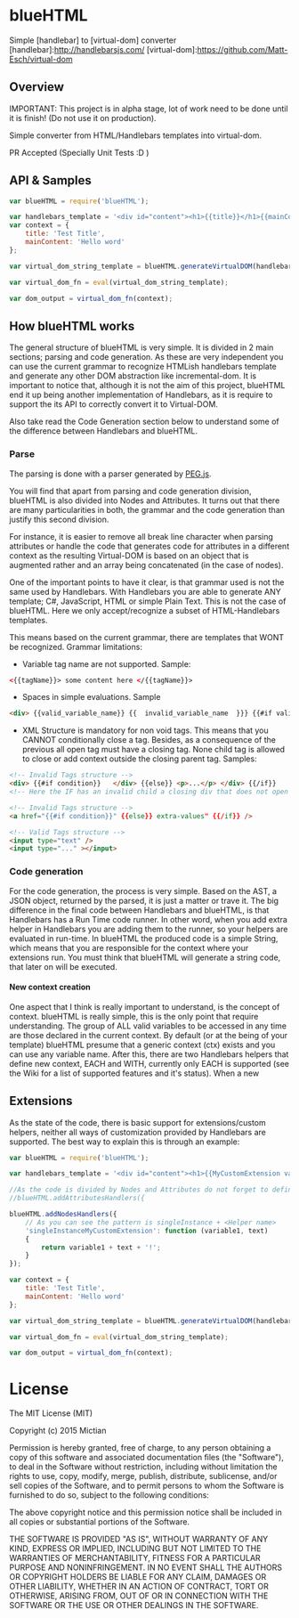 # blueHTML
Simple [handlebar] to [virtual-dom] converter
[handlebar]:http://handlebarsjs.com/
[virtual-dom]:https://github.com/Matt-Esch/virtual-dom

## Overview
IMPORTANT: This project is in alpha stage, lot of work need to be done until it is finish!
(Do not use it on production).

Simple converter from HTML/Handlebars templates into virtual-dom.

PR Accepted (Specially Unit Tests :D )

## API & Samples

```javascript
var blueHTML = require('blueHTML');

var handlebars_template = '<div id="content"><h1>{{title}}</h1>{{mainContent}}</div>';
var context = {
    title: 'Test Title',
    mainContent: 'Hello word'
};

var virtual_dom_string_template = blueHTML.generateVirtualDOM(handlebars_template);

var virtual_dom_fn = eval(virtual_dom_string_template);

var dom_output = virtual_dom_fn(context);

```

## How blueHTML works
The general structure of blueHTML is very simple. It is divided in 2 main sections; parsing and code generation.
As these are very independent you can use the current grammar to recognize HTMLish handlebars template and generate any other DOM abstraction like incremental-dom.
It is important to notice that, although it is not the aim of this project, blueHTML end it up being another implementation of Handlebars, as it is require to support the its API to correctly convert it to Virtual-DOM.

Also take read the Code Generation section below to understand some of the difference between Handlebars and blueHTML.


### Parse

The parsing is done with a parser generated by [PEG.js](http://pegjs.org/).

You will find that apart from parsing and code generation division, blueHTML is also divided into Nodes and Attributes.
It turns out that there are many particularities in both, the grammar and the code generation than justify this second division.

For instance, it is easier to remove all break line character when parsing attributes or handle the code that generates code for attributes in a different context as the resulting Virtual-DOM is based on an object that is augmented rather and an array being concatenated (in the case of nodes).

One of the important points to have it clear, is that grammar used is not the same used by Handlebars. With Handlebars you are able to generate ANY template; C#, JavaScript, HTML or simple Plain Text.
This is not the case of blueHTML. Here we only accept/recognize a subset of HTML-Handlebars templates.

This means based on the current grammar, there are templates that WONT be recognized.
Grammar limitations:

  - Variable tag name are not supported. Sample:

```HTML
<{{tagName}}> some content here </{{tagName}}>
```

  - Spaces in simple evaluations. Sample

```HTML
<div> {{valid_variable_name}} {{  invalid_variable_name  }}} {{#if valid}} ... {{/if}} {{  #if Invalid }} ... {{ /if}} </div>
```

  - XML Structure is mandatory for non void tags. This means that you CANNOT conditionally close a tag. Besides, as a consequence of the previous all open tag must have a closing tag. None child tag is allowed to close or add context outside the closing parent tag. Samples:

```HTML
<!-- Invalid Tags structure -->
<div> {{#if condition}}   </div> {{else}} <p>...</p> </div> {{/if}}
<!-- Here the IF has an invalid child a closing div that does not open inside the IF body. The first div never close -->

<!-- Invalid Tags structure -->
<a href="{{#if condition}}" {{else}} extra-values" {{/if}} />

<!-- Valid Tags structure -->
<input type="text" />
<input type="..." ></input>
```


### Code generation
For the code generation, the process is very simple. Based on the AST, a JSON object, returned by the parsed, it is just a matter or trave it.
The big difference in the final code between Handlebars and blueHTML, is that Handlebars has a Run Time code runner.
In other word, when you add extra helper in Handlebars you are adding them to the runner, so your helpers are evaluated in run-time.
In blueHTML the produced code is a simple String, which means that you are responsible for the context where your extensions run. You must think that blueHTML will generate a string code, that later on will be executed.

#### New context creation
One aspect that I think is really important to understand, is the concept of context.
blueHTML is really simple, this is the only point that require understanding.
The group of ALL valid variables to be accessed in any time are those declared in the current context.
By default (or at the being of your template) blueHTML presume that a generic context (ctx) exists and you can use any variable name. After this, there are two Handlebars helpers that define new context, EACH and WITH, currently only EACH is supported (see the Wiki for a list of supported features and it's status).
When a new

## Extensions
As the state of the code, there is basic support for extensions/custom helpers, neither all ways of customization provided by Handlebars are supported.
The best way to explain this is through an example:

```javascript
var blueHTML = require('blueHTML');

var handlebars_template = '<div id="content"><h1>{{MyCustomExtension variable1 'someString'}}</h1></div>';

//As the code is divided by Nodes and Attributes do not forget to define your custom helpers on the attribute sections
//blueHTML.addAttributesHandlers({

blueHTML.addNodesHandlers({
    // As you can see the pattern is singleInstance + <Helper name>
	'singleInstanceMyCustomExtension': function (variable1, text)
	{
		return variable1 + text + '!';
	}
});

var context = {
    title: 'Test Title',
    mainContent: 'Hello word'
};

var virtual_dom_string_template = blueHTML.generateVirtualDOM(handlebars_template);

var virtual_dom_fn = eval(virtual_dom_string_template);

var dom_output = virtual_dom_fn(context);

```


# License
The MIT License (MIT)

Copyright (c) 2015 Mictian

Permission is hereby granted, free of charge, to any person obtaining a copy
of this software and associated documentation files (the "Software"), to deal
in the Software without restriction, including without limitation the rights
to use, copy, modify, merge, publish, distribute, sublicense, and/or sell
copies of the Software, and to permit persons to whom the Software is
furnished to do so, subject to the following conditions:

The above copyright notice and this permission notice shall be included in all
copies or substantial portions of the Software.

THE SOFTWARE IS PROVIDED "AS IS", WITHOUT WARRANTY OF ANY KIND, EXPRESS OR
IMPLIED, INCLUDING BUT NOT LIMITED TO THE WARRANTIES OF MERCHANTABILITY,
FITNESS FOR A PARTICULAR PURPOSE AND NONINFRINGEMENT. IN NO EVENT SHALL THE
AUTHORS OR COPYRIGHT HOLDERS BE LIABLE FOR ANY CLAIM, DAMAGES OR OTHER
LIABILITY, WHETHER IN AN ACTION OF CONTRACT, TORT OR OTHERWISE, ARISING FROM,
OUT OF OR IN CONNECTION WITH THE SOFTWARE OR THE USE OR OTHER DEALINGS IN THE
SOFTWARE.
